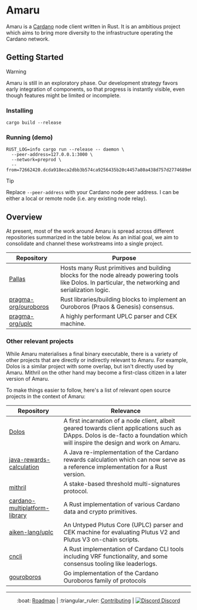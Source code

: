 # Amaru

Amaru is a [Cardano](https://cardano.org) node client written in Rust. It is an ambitious project which aims to bring more diversity to the infrastructure operating the Cardano network.

## Getting Started

> [!WARNING]
>
> Amaru is still in an exploratory phase. Our development strategy favors early
> integration of components, so that progress is instantly visible, even though
> features might be limited or incomplete.

### Installing

```console
cargo build --release
```

### Running (demo)

```console
RUST_LOG=info cargo run --release -- daemon \
  --peer-address=127.0.0.1:3000 \
  --network=preprod \
  --from=72662420.dcda918eca2dbb3b574ca9256435b20c4457a80a438d757d2774689e602d1110
```

> [!TIP]
> Replace `--peer-address` with your Cardano node peer address. I can be either
> a local or remote node (i.e. any existing node relay).

## Overview

At present, most of the work around Amaru is spread across different repositories summarized in the table below. As an initial goal, we aim to consolidate and channel these workstreams into a single project.

 | Repository                                                      | Purpose                                                                                                                                               |
 | ---                                                             | ---                                                                                                                                                   |
 | [Pallas](https://github.com/txpipe/pallas)               | Hosts many Rust primitives and building blocks for the node already powering tools like Dolos. In particular, the networking and serialization logic. |
 | [pragma-org/ouroboros](https://github.com/pragma-org/ouroboros) | Rust libraries/building blocks to implement an Ouroboros (Praos & Genesis) consensus.                                                                 |
 | [pragma-org/uplc](https://github.com/pragma-org/uplc)           | A highly performant UPLC parser and CEK machine.                                                                                                      |


### Other relevant projects

While Amaru materialises a final binary executable, there is a variety of other
projects that are directly or indirectly relevant to Amaru. For example, Dolos
is a similar project with some overlap, but isn't directly used by Amaru.
Mithril on the other hand may become a first-class citizen in a later version of
Amaru.

To make things easier to follow, here's a list of relevant open source projects
in the context of Amaru:

| Repository                                                                                    | Relevance                                                                                                                                                                      |
| ---                                                                                           | ---                                                                                                                                                                            |
| [Dolos](https://github.com/txpipe/dolos)                                                      | A first incarnation of a node client, albeit geared towards client applications such as DApps. Dolos is de-facto a foundation which will inspire the design and work on Amaru. |
| [java-rewards-calculation](https://github.com/cardano-foundation/cf-java-rewards-calculation) | A Java re-implementation of the Cardano rewards calculation which can now serve as a reference implementation for a Rust version.                                              |
| [mithril](https://github.com/input-output-hk/mithril)                                         | A stake-based threshold multi-signatures protocol.                                                                                                                             |
| [cardano-multiplatform-library](https://github.com/dcSpark/cardano-multiplatform-lib)         | A Rust implementation of various Cardano data and crypto primitives.                                                                                                           |
| [aiken-lang/uplc](https://github.com/aiken-lang/aiken/tree/main/crates/uplc)                  | An Untyped Plutus Core (UPLC) parser and CEK machine for evaluating Plutus V2 and Plutus V3 on-chain scripts.                                                                  |
| [cncli](https://github.com/cardano-community/cncli)                                           | A Rust implementation of Cardano CLI tools including VRF functionality, and some consensus tooling like leaderlogs.                                                            |
| [gouroboros](https://github.com/blinklabs-io/gouroboros)                                      | Go implementation of the Cardano Ouroboros family of protocols                                                                                                                 |

<hr/>

<p align="center">
  :boat: <a href="https://github.com/orgs/pragma-org/projects/1/views/1">Roadmap</a>
  |
  :triangular_ruler: <a href="CONTRIBUTING.md">Contributing</a>
  |
  <a href="https://discord.gg/3nZYCHW9Ns"><img src=".github/discord.svg" alt="Discord" /> Discord</a>
</p>
